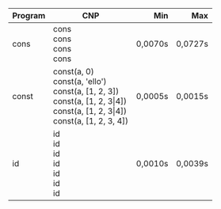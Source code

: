 Program | CNP | Min | Max
--- | --- | ---: | ---:
cons | cons<br/>cons<br/>cons<br/>cons | 0,0070s | 0,0727s
const | const(a, 0)<br/>const(a, 'ello')<br/>const(a, [1, 2, 3])<br/>const(a, [1, 2, 3\|4])<br/>const(a, [1, 2, 3\|4])<br/>const(a, [1, 2, 3, 4]) | 0,0005s | 0,0015s
id | id<br/>id<br/>id<br/>id<br/>id<br/>id<br/>id | 0,0010s | 0,0039s
